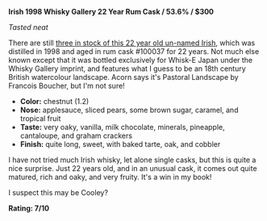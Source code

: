 **Irish 1998 Whisky Gallery 22 Year Rum Cask / 53.6% / $300**

*Tasted neat*

There are still [three in stock of this 22 year old un-named Irish](https://www.acornsquare.jp/SHOP/WE22025-75.html), which was distilled in 1998 and aged in rum cask #100037 for 22 years.  Not much else known except that it was bottled exclusively for Whisk-E Japan under the Whisky Gallery imprint, and features what I guess to be an 18th century British watercolour landscape.  Acorn says it's Pastoral Landscape by Francois Boucher, but I'm not sure!

* **Color:** chestnut (1.2)
* **Nose:** applesauce, sliced pears, some brown sugar, caramel, and tropical fruit
* **Taste:** very oaky, vanilla, milk chocolate, minerals, pineapple, cantaloupe, and graham crackers
* **Finish:** quite long, sweet, with baked tarte, oak, and cobbler

I have not tried much Irish whisky, let alone single casks, but this is quite a nice surprise.  Just 22 years old, and in an unusual cask, it comes out quite matured, rich and oaky, and very fruity.  It's a win in my book!

I suspect this may be Cooley?

**Rating: 7/10**